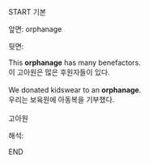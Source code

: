 START
기본

앞면:
orphanage


뒷면:
<div>This <strong>orphanage</strong> has many benefactors. </div><div><div>이 고아원은 많은 후원자들이 있다.</div></div><div><br></div><div><div>We donated kidswear to an <strong>orphanage</strong>. </div><div><div>우리는 보육원에 아동복을 기부했다.</div></div></div><div><br></div><div>고아원</div>


해석:
<!--ID: 1746614454374-->
END